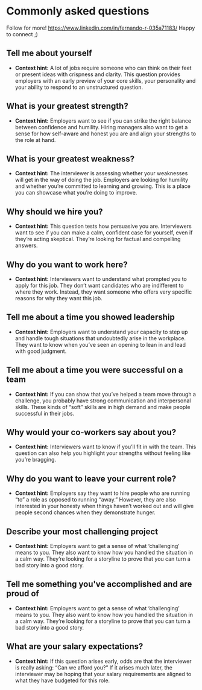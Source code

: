 # Commonly asked questions

Follow for more! https://www.linkedin.com/in/fernando-r-035a71183/
Happy to connect ;)


## Tell me about yourself

- **Context hint:** A lot of jobs require someone who can think on their feet or present ideas with crispness and clarity. This question provides employers with an early preview of your core skills, your personality and your ability to respond to an unstructured question.

## What is your greatest strength?

- **Context hint:** Employers want to see if you can strike the right balance between confidence and humility. Hiring managers also want to get a sense for how self-aware and honest you are and align your strengths to the role at hand.

## What is your greatest weakness?

- **Context hint:** The interviewer is assessing whether your weaknesses will get in the way of doing the job. Employers are looking for humility and whether you’re committed to learning and growing. This is a place you can showcase what you’re doing to improve.

## Why should we hire you?

- **Context hint:** This question tests how persuasive you are. Interviewers want to see if you can make a calm, confident case for yourself, even if they’re acting skeptical. They’re looking for factual and compelling answers.

## Why do you want to work here?

- **Context hint:** Interviewers want to understand what prompted you to apply for this job. They don’t want candidates who are indifferent to where they work. Instead, they want someone who offers very specific reasons for why they want this job.

## Tell me about a time you showed leadership 

- **Context hint:** Employers want to understand your capacity to step up and handle tough situations that undoubtedly arise in the workplace. They want to know when you’ve seen an opening to lean in and lead with good judgment.

## Tell me about a time you were successful on a team

- **Context hint:** If you can show that you’ve helped a team move through a challenge, you probably have strong communication and interpersonal skills. These kinds of “soft” skills are in high demand and make people successful in their jobs.

## Why would your co-workers say about you?

- **Context hint:** Interviewers want to know if you’ll fit in with the team. This question can also help you highlight your strengths without feeling like you’re bragging. 

## Why do you want to leave your current role?

- **Context hint:** Employers say they want to hire people who are running “to” a role as opposed to running “away.” However, they are also interested in your honesty when things haven’t worked out and will give people second chances when they demonstrate hunger.

## Describe your most challenging project

- **Context hint:** Employers want to get a sense of what ‘challenging’ means to you. They also want to know how you handled the situation in a calm way. They’re looking for a storyline to prove that you can turn a bad story into a good story.

## Tell me something you've accomplished and are proud of

- **Context hint:** Employers want to get a sense of what ‘challenging’ means to you. They also want to know how you handled the situation in a calm way. They’re looking for a storyline to prove that you can turn a bad story into a good story.

## What are your salary expectations?

- **Context hint:** If this question arises early, odds are that the interviewer is really asking: “Can we afford you?” If it arises much later, the interviewer may be hoping that your salary requirements are aligned to what they have budgeted for this role.
